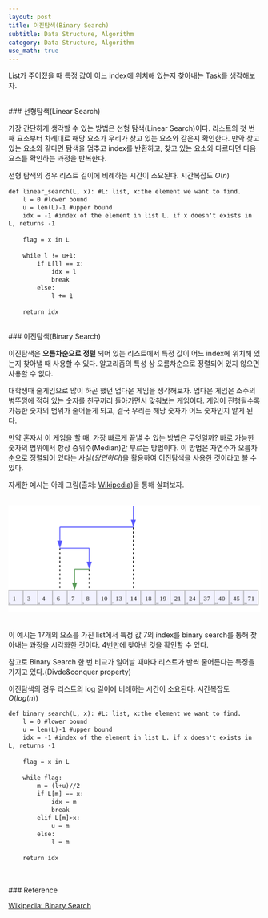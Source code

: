 ```yaml
---
layout: post
title: 이진탐색(Binary Search)
subtitle: Data Structure, Algorithm
category: Data Structure, Algorithm
use_math: true
---
```


List가 주어졌을 때 특정 값이 어느 index에 위치해 있는지 찾아내는 Task를 생각해보자.

<br>
### 선형탐색(Linear Search)

가장 간단하게 생각할 수 있는 방법은 선형 탐색(Linear Search)이다. 리스트의 첫 번째 요소부터 차례대로 해당 요소가 우리가 찾고 있는 요소와 같은지 확인한다. 만약 찾고 있는 요소와 같다면 탐색을 멈추고 index를 반환하고, 찾고 있는 요소와 다르다면 다음 요소를 확인하는 과정을 반복한다.

선형 탐색의 경우 리스트 길이에 비례하는 시간이 소요된다. 시간복잡도 $O(n)$


```
def linear_search(L, x): #L: list, x:the element we want to find.
    l = 0 #lower bound
    u = len(L)-1 #upper bound
    idx = -1 #index of the element in list L. if x doesn't exists in L, returns -1

    flag = x in L

    while l != u+1:
        if L[l] == x:
            idx = l
            break
        else:
            l += 1

    return idx
```

<br>
### 이진탐색(Binary Search)

이진탐색은 __오름차순으로 정렬__ 되어 있는 리스트에서 특정 값이 어느 index에 위치해 있는지 찾아낼 때 사용할 수 있다. 알고리즘의 특성 상 오름차순으로 정렬되어 있지 않으면 사용할 수 없다.

대학생때 술게임으로 많이 하곤 했던 업다운 게임을 생각해보자. 업다운 게임은 소주의 병뚜껑에 적혀 있는 숫자를 친구끼리 돌아가면서 맞춰보는 게임이다. 게임이 진행될수록 가능한 숫자의 범위가 줄어들게 되고, 결국 우리는 해당 숫자가 어느 숫자인지 알게 된다.

만약 혼자서 이 게임을 할 때, 가장 빠르게 끝낼 수 있는 방법은 무엇일까? 바로 가능한 숫자의 범위에서 항상 중위수(Median)만 부르는 방법이다. 이 방법은 자연수가 오름차순으로 정렬되어 있다는 사실(_당연하다_)을 활용하여 이진탐색을 사용한 것이라고 볼 수 있다.

자세한 예시는 아래 그림(출처: [Wikipedia](https://en.wikipedia.org/wiki/Binary_search_algorithm))을 통해 살펴보자.

<br>

<center><img src = '/post_img/191118/image2.png'/></center>

<br>

이 예시는 17개의 요소를 가진 list에서 특정 값 7의 index를 binary search를 통해 찾아내는 과정을 시각화한 것이다. 4번만에 찾아낸 것을 확인할 수 있다.

참고로 Binary Search 한 번 비교가 일어날 때마다 리스트가 반씩 줄어든다는 특징을 가지고 있다.(Divde&conquer property)

이진탐색의 경우 리스트의 log 길이에 비례하는 시간이 소요된다. 시간복잡도 $O(log(n))$

```
def binary_search(L, x): #L: list, x:the element we want to find.
    l = 0 #lower bound
    u = len(L)-1 #upper bound
    idx = -1 #index of the element in list L. if x doesn't exists in L, returns -1

    flag = x in L

    while flag:
        m = (l+u)//2
        if L[m] == x:
            idx = m
            break
        elif L[m]>x:
            u = m
        else:
            l = m

    return idx
```


<br>
<br>
### Reference

[Wikipedia: Binary Search](https://en.wikipedia.org/wiki/Binary_search_algorithm)
<br>
<br>
